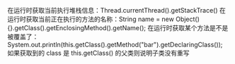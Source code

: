 在运行时获取当前执行堆栈信息：Thread.currentThread().getStackTrace()
在运行时获取当前正在执行的方法的名称：String name = new Object(){}.getClass().getEnclosingMethod().getName();
在运行时获取某个方法是不是被覆盖了：System.out.println(this.getClass().getMethod("bar").getDeclaringClass()); 如果获取到的 class 是 this.getClass() 的父类则说明子类没有重写

